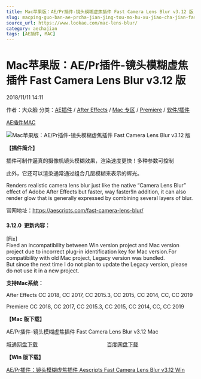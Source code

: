 ```yaml
---
title: Mac苹果版：AE/Pr插件-镜头模糊虚焦插件 Fast Camera Lens Blur v3.12 版
slug: macping-guo-ban-ae-prcha-jian-jing-tou-mo-hu-xu-jiao-cha-jian-fast-camera-lens-blur-v3-12-ban
source_url: https://www.lookae.com/mac-lens-blur/
category: aechajian
tags: [AE插件, MAC]
---
```

# Mac苹果版：AE/Pr插件-镜头模糊虚焦插件 Fast Camera Lens Blur v3.12 版

2018/11/11 14:11

作者：大众脸
分类：[AE插件](https://www.lookae.com/after-effects/aechajian/) / [After Effects](https://www.lookae.com/after-effects/) / [Mac 专区](https://www.lookae.com/mac-osx/) / [Premiere](https://www.lookae.com/qitarjcj/premierezy/) / [软件/插件](https://www.lookae.com/qitarjcj/)

[AE插件](https://www.lookae.com/tag/ae%e6%8f%92%e4%bb%b6/)[MAC](https://www.lookae.com/tag/mac/)

![Mac苹果版：AE/Pr插件-镜头模糊虚焦插件 Fast Camera Lens Blur v3.12 版](https://www.lookae.com/wp-content/uploads/2018/07/Fast-Camera-Lens-Blur.jpg "Mac苹果版：AE/Pr插件-镜头模糊虚焦插件 Fast Camera Lens Blur v3.12 版-LookAE.com")  
[](https://cloud.video.taobao.com//play/u/705956171/p/1/e/6/t/1/50213974004.mp4?_=1")

**【插件简介】**

插件可制作逼真的摄像机镜头模糊效果，渲染速度更快！多种参数可控制

此外，它还可以渲染通常通过组合几层模糊来表示的辉光。

Renders realistic camera lens blur just like the native “Camera Lens Blur” effect of Adobe After Effects but faster, way faster!In addition, it can also render glow that is generally expressed by combining several layers of blur.

官网地址：https://aescripts.com/fast-camera-lens-blur/

#### 3.12.0  更新内容：

[Fix]  
Fixed an incompatibility between Win version project and Mac version project due to incorrect plug-in identification key for Mac version.For compatibility with old Mac project, Legacy version was bundled.  
But since the next time I do not plan to update the Legacy version, please do not use it in a new project.

**支持Mac系统：**

After Effects CC 2018, CC 2017, CC 2015.3, CC 2015, CC 2014, CC, CC 2019

Premiere CC 2018, CC 2017, CC 2015.3, CC 2015, CC 2014, CC, CC 2019

**【Mac 版下载】**

AE/Pr插件-镜头模糊虚焦插件 Fast Camera Lens Blur v3.12 Mac

[城通网盘下载](https://lookae.ctfile.com/fs/680462-319550106)                                               [百度网盘下载](https://pan.baidu.com/s/1IRZXViRf_Vpi0HIE9NWAYA)

**【Win 版下载】**

[AE/Pr插件：镜头模糊虚焦插件 Aescripts Fast Camera Lens Blur v3.12 Win](https://www.lookae.com/lens-blur-312/)
